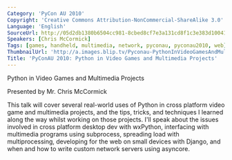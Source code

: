 ```yaml
---
Category: 'PyCon AU 2010'
Copyright: 'Creative Commons Attribution-NonCommercial-ShareAlike 3.0'
Language: 'English'
SourceUrl: http://05d2db1380b6504cc981-8cbed8cf7e3a131cd8f1c3e383d10041.r93.cf2.rackcdn.com/pycon-au-2010/467_pyconau-2010-python-in-video-games-and-multimedia-projects.flv
Speakers: [Chris McCormick]
Tags: [games, handheld, multimedia, network, pyconau, pyconau2010, web]
ThumbnailUrl: 'http://a.images.blip.tv/Pyconau-PythonInVideoGamesAndMultimediaProjects630.png'
Title: 'PyConAU 2010: Python in Video Games and Multimedia Projects'
---
```

Python in Video Games and Multimedia Projects

Presented by Mr. Chris McCormick

This talk will cover several real-world uses of Python in cross platform video
game and multimedia projects, and the tips, tricks, and techniques I learned
along the way whilst working on those projects. I'll speak about the issues
involved in cross platform desktop dev with wxPython, interfacing with
multimedia programs using subprocess, spreading load with multiprocessing,
developing for the web on small devices with Django, and when and how to write
custom network servers using asyncore.


